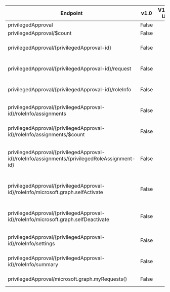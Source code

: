 | Endpoint | v1.0 | V1.0-Url | v1.0-Methods | beta | Beta-Url | Beta-Methods | Path | Root | Children | Segment |
| ----------| ----------| ----------| ----------| ----------| ----------| ----------| ----------| ----------| ----------| ----------|
| privilegedApproval| False| | | True| https://graph.microsoft.com/beta/privilegedApproval| Get Post| privilegedApproval| privilegedApproval| 3| privilegedApproval|
| privilegedApproval/$count| False| | | True| https://graph.microsoft.com/beta/privilegedApproval/$count| Get| privilegedApproval $count| privilegedApproval| 0| $count|
| privilegedApproval/{privilegedApproval-id}| False| | | True| https://graph.microsoft.com/beta/privilegedApproval/{privilegedApproval-id}| Get Patch Delete| privilegedApproval {privilegedApproval-id}| privilegedApproval| 2| {privilegedApproval-id}|
| privilegedApproval/{privilegedApproval-id}/request| False| | | True| https://graph.microsoft.com/beta/privilegedApproval/{privilegedApproval-id}/request| Get| privilegedApproval {privilegedApproval-id} request| privilegedApproval| 0| request|
| privilegedApproval/{privilegedApproval-id}/roleInfo| False| | | True| https://graph.microsoft.com/beta/privilegedApproval/{privilegedApproval-id}/roleInfo| Get Patch Delete| privilegedApproval {privilegedApproval-id} roleInfo| privilegedApproval| 5| roleInfo|
| privilegedApproval/{privilegedApproval-id}/roleInfo/assignments| False| | | True| https://graph.microsoft.com/beta/privilegedApproval/{privilegedApproval-id}/roleInfo/assignments| Get| privilegedApproval {privilegedApproval-id} roleInfo assignments| privilegedApproval| 2| assignments|
| privilegedApproval/{privilegedApproval-id}/roleInfo/assignments/$count| False| | | True| https://graph.microsoft.com/beta/privilegedApproval/{privilegedApproval-id}/roleInfo/assignments/$count| Get| privilegedApproval {privilegedApproval-id} roleInfo assignments $count| privilegedApproval| 0| $count|
| privilegedApproval/{privilegedApproval-id}/roleInfo/assignments/{privilegedRoleAssignment-id}| False| | | True| https://graph.microsoft.com/beta/privilegedApproval/{privilegedApproval-id}/roleInfo/assignments/{privilegedRoleAssignment-id}| Get| privilegedApproval {privilegedApproval-id} roleInfo assignments {privilegedRoleAssignment-id}| privilegedApproval| 0| {privilegedRoleAssignment-id}|
| privilegedApproval/{privilegedApproval-id}/roleInfo/microsoft.graph.selfActivate| False| | | True| https://graph.microsoft.com/beta/privilegedApproval/{privilegedApproval-id}/roleInfo/microsoft.graph.selfActivate| Post| privilegedApproval {privilegedApproval-id} roleInfo microsoft.graph.selfActivate| privilegedApproval| 0| microsoft.graph.selfActivate|
| privilegedApproval/{privilegedApproval-id}/roleInfo/microsoft.graph.selfDeactivate| False| | | True| https://graph.microsoft.com/beta/privilegedApproval/{privilegedApproval-id}/roleInfo/microsoft.graph.selfDeactivate| Post| privilegedApproval {privilegedApproval-id} roleInfo microsoft.graph.selfDeactivate| privilegedApproval| 0| microsoft.graph.selfDeactivate|
| privilegedApproval/{privilegedApproval-id}/roleInfo/settings| False| | | True| https://graph.microsoft.com/beta/privilegedApproval/{privilegedApproval-id}/roleInfo/settings| Get Patch Delete| privilegedApproval {privilegedApproval-id} roleInfo settings| privilegedApproval| 0| settings|
| privilegedApproval/{privilegedApproval-id}/roleInfo/summary| False| | | True| https://graph.microsoft.com/beta/privilegedApproval/{privilegedApproval-id}/roleInfo/summary| Get Patch Delete| privilegedApproval {privilegedApproval-id} roleInfo summary| privilegedApproval| 0| summary|
| privilegedApproval/microsoft.graph.myRequests()| False| | | True| https://graph.microsoft.com/beta/privilegedApproval/microsoft.graph.myRequests()| Get| privilegedApproval microsoft.graph.myRequests()| privilegedApproval| 0| microsoft.graph.myRequests()|
